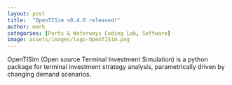 ```yaml
---
layout: post
title:  "OpenTISim v0.4.0 released!"
author: mark
categories: [Ports & Waterways Coding Lab, Software]
image: assets/images/logo-OpenTISim.png 
---
```

OpenTISim (Open source Terminal Investment Simulation) is a python package for terminal investment strategy analysis, parametrically driven by changing demand scenarios. 
